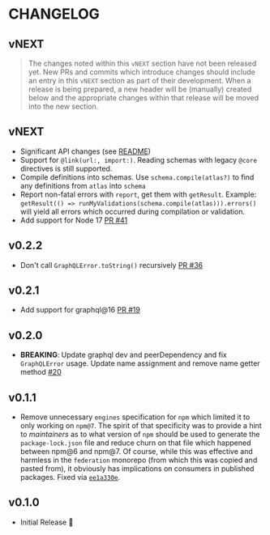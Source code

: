 # CHANGELOG

## vNEXT

> The changes noted within this `vNEXT` section have not been released yet.  New PRs and commits which introduce changes should include an entry in this `vNEXT` section as part of their development.  When a release is being prepared, a new header will be (manually) created below and the appropriate changes within that release will be moved into the new section.

## vNEXT

- Significant API changes (see [README](./README.md))
- Support for `@link(url:, import:)`. Reading schemas with legacy `@core` directives is still supported.
- Compile definitions into schemas. Use `schema.compile(atlas?)` to find any definitions from `atlas` into `schema`
- Report non-fatal errors with `report`, get them with `getResult`. Example: `getResult(() => runMyValidations(schema.compile(atlas))).errors()` will yield all errors which occurred during compilation or validation.
- Add support for Node 17 [PR #41](https://github.com/apollographql/core-schema-js/pull/41)
## v0.2.2
- Don't call `GraphQLError.toString()` recursively [PR #36](https://github.com/apollographql/core-schema-js/pull/36)

## v0.2.1

- Add support for graphql@16 [PR #19](https://github.com/apollographql/core-schema-js/pull/19)

## v0.2.0

- __BREAKING__: Update graphql dev and peerDependency and fix `GraphQLError` usage. Update name assignment and remove name getter method [#20](https://github.com/apollographql/core-schema-js/pull/20)

## v0.1.1

- Remove unnecessary `engines` specification for `npm` which limited it to only working on `npm@7`.  The spirit of that specificity was to provide a hint to _maintainers_ as to what version of `npm` should be used to generate the `package-lock.json` file and reduce churn on that file which happened between npm@6 and npm@7.  Of course, while this was effective and harmless in the `federation` monorepo (from which this was copied and pasted from), it obviously has implications on consumers in published packages.  Fixed via [`ee1a330e`](https://github.com/apollographql/core-schema-js/commit/ee1a330e2f2c3f8b45a4526caf3bf4b3a4de4f7a).

## v0.1.0

- Initial Release 🎉
